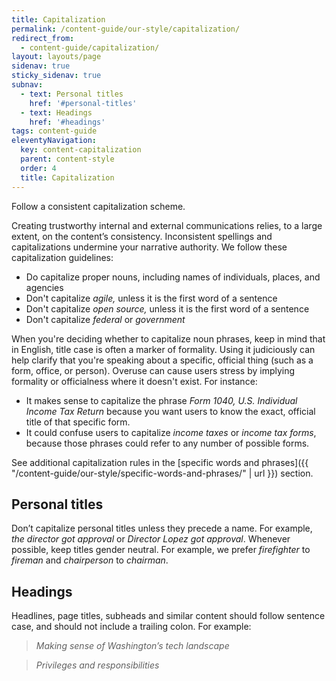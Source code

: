 ```yaml
---
title: Capitalization
permalink: /content-guide/our-style/capitalization/
redirect_from:
  - content-guide/capitalization/
layout: layouts/page
sidenav: true
sticky_sidenav: true
subnav:
  - text: Personal titles
    href: '#personal-titles'
  - text: Headings
    href: '#headings'
tags: content-guide
eleventyNavigation:
  key: content-capitalization
  parent: content-style
  order: 4
  title: Capitalization
---
```


Follow a consistent capitalization scheme.

Creating trustworthy internal and external communications relies, to a large extent, on the content’s consistency. Inconsistent spellings and capitalizations undermine your narrative authority. We follow these capitalization guidelines:

- Do capitalize proper nouns, including names of individuals, places, and agencies
- Don't capitalize _agile,_ unless it is the first word of a sentence
- Don't capitalize _open source,_ unless it is the first word of a sentence
- Don't capitalize _federal_ or _government_

When you're deciding whether to capitalize noun phrases, keep in mind that in English, title case is often a marker of formality. Using it judiciously can help clarify that you're speaking about a specific, official thing (such as a form, office, or person). Overuse can cause users stress by implying formality or officialness where it doesn't exist. For instance:

- It makes sense to capitalize the phrase _Form 1040, U.S. Individual Income Tax Return_ because you want users to know the exact, official title of that specific form.
- It could confuse users to capitalize _income taxes_ or _income tax forms_, because those phrases could refer to any number of possible forms.

See additional capitalization rules in the [specific words and phrases]({{ "/content-guide/our-style/specific-words-and-phrases/" | url }})
section.

## Personal titles

Don’t capitalize personal titles unless they precede a name. For example, *the director got approval* or *Director Lopez got approval*. Whenever possible, keep titles gender neutral. For example, we prefer *firefighter* to *fireman* and *chairperson* to *chairman*.

## Headings

Headlines, page titles, subheads and similar content should follow sentence case, and should not include a trailing colon. For example:

> _Making sense of Washington’s tech landscape_

> _Privileges and responsibilities_
